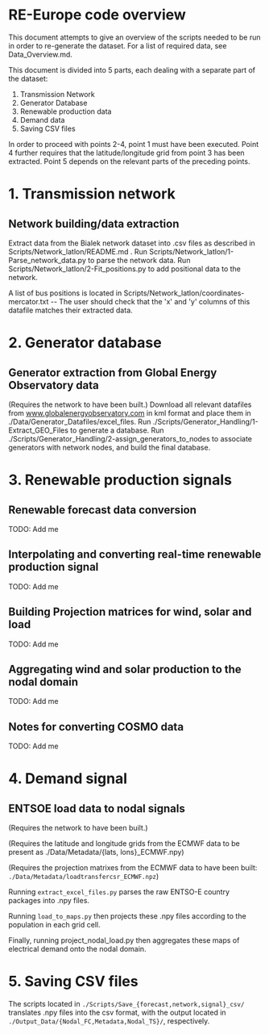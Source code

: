 # RE-Europe code overview

This document attempts to give an overview of the scripts needed to be run in order to re-generate the dataset.
For a list of required data, see Data\_Overview.md.

This document is divided into 5 parts, each dealing with a separate part of the dataset:

1. Transmission Network
2. Generator Database
3. Renewable production data
4. Demand data
5. Saving CSV files

In order to proceed with points 2-4, point 1 must have been executed.
Point 4 further requires that the latitude/longitude grid from point 3 has been extracted.
Point 5 depends on the relevant parts of the preceding points.

# 1. Transmission network

## Network building/data extraction

Extract data from the Bialek network dataset into .csv files as described in Scripts/Network\_latlon/README.md .
Run Scripts/Network\_latlon/1-Parse\_network\_data.py to parse the network data.
Run Scripts/Network\_latlon/2-Fit\_positions.py to add positional data to the network.

A list of bus positions is located in Scripts/Network_latlon/coordinates-mercator.txt -- The user should check that the 'x' and 'y' columns of this datafile matches their extracted data.

# 2. Generator database

## Generator extraction from Global Energy Observatory data

(Requires the network to have been built.)
Download all relevant datafiles from www.globalenergyobservatory.com in kml format and place them in ./Data/Generator_Datafiles/excel_files.
Run ./Scripts/Generator_Handling/1-Extract_GEO_Files to generate a database.
Run ./Scripts/Generator_Handling/2-assign_generators_to_nodes to associate generators with network nodes, and build the final database.

# 3. Renewable production signals

## Renewable forecast data conversion

TODO: Add me

## Interpolating and converting real-time renewable production signal

TODO: Add me

## Building Projection matrices for wind, solar and load

TODO: Add me

## Aggregating wind and solar production to the nodal domain

TODO: Add me

## Notes for converting COSMO data

TODO: Add me

# 4. Demand signal

## ENTSOE load data to nodal signals

(Requires the network to have been built.)

(Requires the latitude and longitude grids from the ECMWF data to be present as ./Data/Metadata/{lats, lons}\_ECMWF.npy)

(Requires the projection matrixes from the ECMWF data to have been built: `./Data/Metadata/loadtransfercsr_ECMWF.npz`)

Running `extract_excel_files.py` parses the raw ENTSO-E country packages into .npy files.

Running `load_to_maps.py` then projects these .npy files according to the population in each grid cell.

Finally, running project_nodal_load.py then aggregates these maps of electrical demand onto the nodal domain.

# 5. Saving CSV files

The scripts located in `./Scripts/Save_{forecast,network,signal}_csv/` translates .npy files into the csv format, with the output located in `./Output_Data/{Nodal_FC,Metadata,Nodal_TS}/`, respectively.
